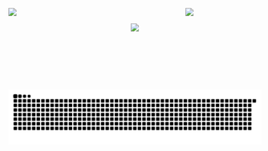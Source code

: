 <img 
align="left" 
src="https://user-images.githubusercontent.com/65187002/144930161-2f783401-8d27-4fdf-a2f7-cc0ba32f1f1f.gif" 
width="30%" 
style="display:inline;">
<img 
align="right" 
src="https://user-images.githubusercontent.com/65187002/144930161-2f783401-8d27-4fdf-a2f7-cc0ba32f1f1f.gif" 
width="30%" 
style="display:inline;">
<br>
<p align="center">
    <img src="https://readme-typing-svg.herokuapp.com/?lines=Amooooongus;Welcome+to+my+profile!&font=Fira%20Code&color=%23D62F79&center=true&width=380&height=50">
</p> 

<br><br><br><br><br>

<img align="center" src="https://raw.githubusercontent.com/kheireddinebou/kheireddinebou/output/snake.svg" alt="Snake animation" />
<br/>

